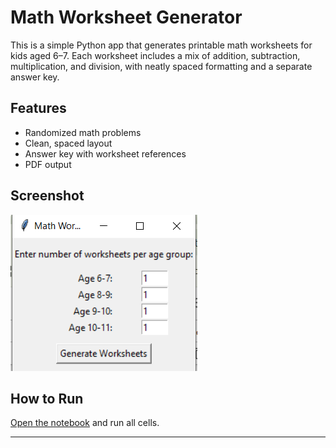 # Math Worksheet Generator

This is a simple Python app that generates printable math worksheets for kids aged 6–7. Each worksheet includes a mix of addition, subtraction, multiplication, and division, with neatly spaced formatting and a separate answer key.

## Features
- Randomized math problems
- Clean, spaced layout
- Answer key with worksheet references
- PDF output

## Screenshot  
![App Screenshot](App%20Window.PNG)


## How to Run
[Open the notebook](Math_WorkSheet_Generator.ipynb) and run all cells.

---
